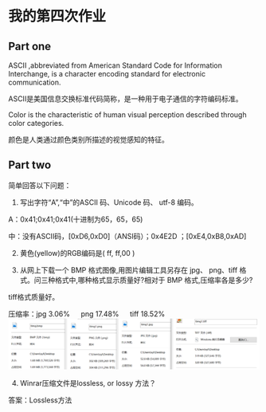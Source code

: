 # 我的第四次作业
## Part one

ASCII ,abbreviated from American Standard Code for Information Interchange, is a character encoding standard for electronic communication.

ASCII是美国信息交换标准代码简称，是一种用于电子通信的字符编码标准。

Color is the characteristic of human visual perception described through color categories.

颜色是人类通过颜色类别所描述的视觉感知的特征。
## Part two
简单回答以下问题：

 1) 写出字符“A”,“中”的ASCII 码、Unicode 码、 utf-8 编码。 
 
 A：0x41;0x41;0x41(十进制为65，65，65)

 中：没有ASCII码，[0xD6,0xD0]（ANSI码）；0x4E2D ；[0xE4,0xB8,0xAD]
 
 2) 黄色(yellow)的RGB编码是( ff, ff,00 ) 
  
  3) 从网上下载一个 BMP 格式图像,用图片编辑工具另存在 jpg、 png、tiff 格式。问三种格式中,哪种格式显示质量好?相对于 BMP 格式,压缩率各是多少? 
  
  tiff格式质量好。

压缩率：jpg 3.06% &emsp; png 17.48% &emsp; tiff 18.52%
![](images/11.png)

  4) Winrar压缩文件是lossless, or lossy 方法？

答案：Lossless方法